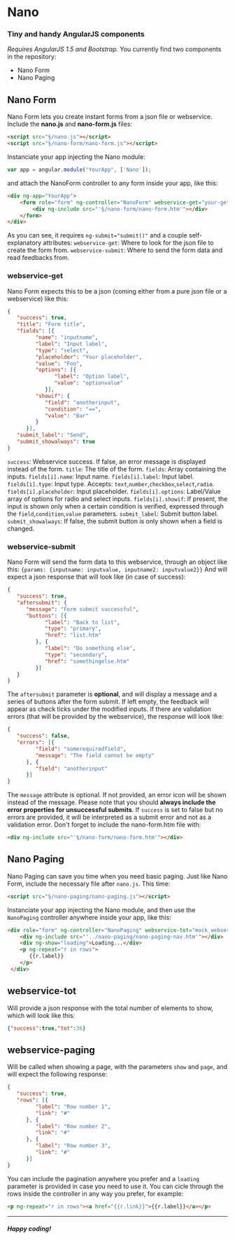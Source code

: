 # Nano
### Tiny and handy AngularJS components
*Requires AngularJS 1.5 and Bootstrap.*
You currently find two components in the repository:
- Nano Form
- Nano Paging

## Nano Form
Nano Form lets you create instant forms from a json file or webservice.
Include the **nano.js** and **nano-form.js** files:
```html
<script src="§/nano.js"></script>
<script src="§/nano-form/nano-form.js"></script>
```
Instanciate your app injecting the Nano module:
```javascript
var app = angular.module("YourApp", ['Nano']);
```
and attach the NanoForm controller to any form inside your app, like this:
```html
<div ng-app="YourApp">
    <form role="form" ng-controller="NanoForm" webservice-get="your-get-webservice.json" webservice-submit="your-submit-webservice.php" ng-submit="submit()">
        <div ng-include src="'§/nano-form/nano-form.htm'"></div>
    </form>
</div>
```
As you can see, it requires `ng-submit="submit()"` and a couple self-explanatory attributes:
`webservice-get`: Where to look for the json file to create the form from.
`webservice-submit`: Where to send the form data and read feedbacks from.
### webservice-get
Nano Form expects this to be a json (coming either from a pure json file or a webservice) like this:
```json
{
   "success": true,
   "title": "Form title",
   "fields": [{
         "name": "inputname",
         "label": "Input label",
         "type": "select",
         "placeholder": "Your placeholder",
         "value": "Foo",
         "options": [{
               "label": "Option label",
               "value": "optionvalue"
            }],
         "showif": {
            "field": "anotherinput",
            "condition": "==",
            "value": "Bar"
         }
      }],
   "submit_label": "Send",
   "submit_showalways": true
}
```
`success`: Webservice success. If false, an error message is displayed instead of the form.
`title`: The title of the form.
`fields`: Array containing the inputs.
`fields[i].name`: Input name.
`fields[i].label`: Input label.
`fields[i].type`: Input type. Accepts: `text`,`number`,`checkbox`,`select`,`radio`.
`fields[i].placeholder`: Input placeholder.
`fields[i].options`: Label/Value array of options for radio and select inputs.
`fields[i].showif`: If present, the input is shown only when a certain condition is verified, expressed through the `field`,`condition`,`value` parameters.
`submit_label`: Submit button label.
`submit_showalways`: If false, the submit button is only shown when a field is changed.
### webservice-submit
Nano Form will send the form data to this webservice, through an object like this:
`{params: {inputname: inputvalue, inputname2: inputvalue2}}`
And will expect a json response that will look like (in case of success):
```json
{
   "success": true,
   "aftersubmit": {
      "message": "Form submit successful",
      "buttons": [{
            "label": "Back to list",
            "type": "primary",
            "href": "list.htm"
         }, {
            "label": "Do something else",
            "type": "secondary",
            "href": "somethingelse.htm"
         }]
   }
}
```
The `aftersubmit` parameter is **optional**, and will display a message and a series of buttons after the form submit. If left empty, the feedback will appear as check ticks under the modified inputs.
If there are validation errors (that will be provided by the webservice), the response will look like:
```json
{
   "success": false,
   "errors": [{
         "field": "somerequiredfield",
         "message": "The field cannot be empty"
      }, {
         "field": "anotherinput"
      }]
}
```
The `message` attribute is optional. If not provided, an error icon will be shown instead of the message.
Please note that you should **always include the error properties for unsuccessful submits**. If `success` is set to false but no errors are provided, it will be interpreted as a submit error and not as a validation error.
Don't forget to include the nano-form.htm file with:
```html
<div ng-include src="'§/nano-form/nano-form.htm'"></div>
```
## Nano Paging
Nano Paging can save you time when you need basic paging.
Just like Nano Form, include the necessary file after `nano.js`. This time:
```html
<script src="§/nano-paging/nano-paging.js"></script>
```
Instanciate your app injecting the Nano module, and then use the `NanoPaging` controller anywhere inside your app, like this:
```html
<div role="form" ng-controller="NanoPaging" webservice-tot="mock_webservices/mock_nano_paging_tot.php" webservice-paging="mock_webservices/mock_nano_paging.php" show="10">
    <div ng-include src="'../nano-paging/nano-paging-nav.htm'"></div>
    <div ng-show="loading">Loading...</div>
    <p ng-repeat="r in rows">
       {{r.label}}
    </p>
 </div>
```
## webservice-tot
Will provide a json response with the total number of elements to show, which will look like this:
```json
{"success":true,"tot":36}
```
## webservice-paging
Will be called when showing a page, with the parameters `show` and `page`, and will expect the following response:
```json
{
   "success": true,
   "rows": [{
         "label": "Row number 1",
         "link": "#"
      }, {
         "label": "Row number 2",
         "link": "#"
      }, {
         "label": "Row number 3",
         "link": "#"
      }]
}
```
You can include the pagination anywhere you prefer and a `loading` parameter is provided in case you need to use it.
You can cicle through the rows inside the controller in any way you prefer, for example:
```html
<p ng-repeat="r in rows"><a href="{{r.link}}">{{r.label}}</a></p>
```
---
##### Happy coding!